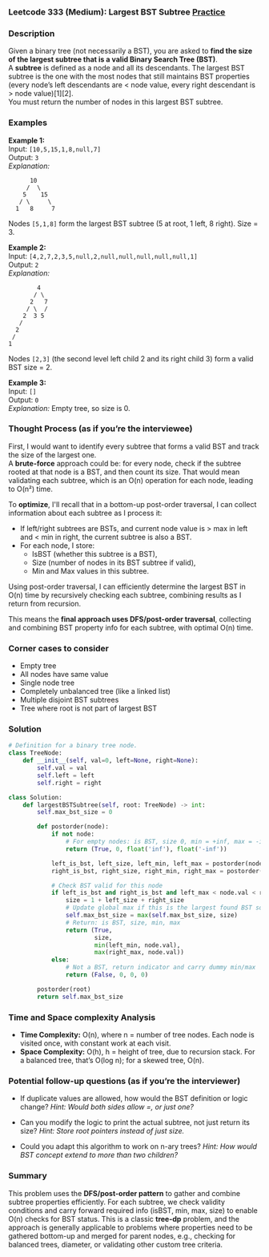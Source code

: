 ### Leetcode 333 (Medium): Largest BST Subtree [Practice](https://leetcode.com/problems/largest-bst-subtree)

### Description  
Given a binary tree (not necessarily a BST), you are asked to **find the size of the largest subtree that is a valid Binary Search Tree (BST)**.  
A **subtree** is defined as a node and all its descendants. The largest BST subtree is the one with the most nodes that still maintains BST properties (every node’s left descendants are < node value, every right descendant is > node value)[1][2].  
You must return the number of nodes in this largest BST subtree.

### Examples  

**Example 1:**  
Input: `[10,5,15,1,8,null,7]`  
Output: `3`  
*Explanation:*
```
      10
     /  \
    5    15
   / \     \
  1   8     7
```
Nodes `[5,1,8]` form the largest BST subtree (5 at root, 1 left, 8 right). Size = 3.

**Example 2:**  
Input: `[4,2,7,2,3,5,null,2,null,null,null,null,null,1]`  
Output: `2`  
*Explanation:*
```
        4
       / \
      2   7
     / \  /
    2  3 5
   /
  2
 /
1
```
Nodes `[2,3]` (the second level left child 2 and its right child 3) form a valid BST size = 2.

**Example 3:**  
Input: `[]`  
Output: `0`  
*Explanation:*
Empty tree, so size is 0.

### Thought Process (as if you’re the interviewee)  

First, I would want to identify every subtree that forms a valid BST and track the size of the largest one.  
A **brute-force** approach could be: for every node, check if the subtree rooted at that node is a BST, and then count its size. That would mean validating each subtree, which is an O(n) operation for each node, leading to O(n²) time.

To **optimize**, I'll recall that in a bottom-up post-order traversal, I can collect information about each subtree as I process it:
- If left/right subtrees are BSTs, and current node value is > max in left and < min in right, the current subtree is also a BST.
- For each node, I store:  
  - IsBST (whether this subtree is a BST),  
  - Size (number of nodes in its BST subtree if valid),  
  - Min and Max values in this subtree.

Using post-order traversal, I can efficiently determine the largest BST in O(n) time by recursively checking each subtree, combining results as I return from recursion.

This means the **final approach uses DFS/post-order traversal**, collecting and combining BST property info for each subtree, with optimal O(n) time.

### Corner cases to consider  
- Empty tree
- All nodes have same value
- Single node tree
- Completely unbalanced tree (like a linked list)
- Multiple disjoint BST subtrees
- Tree where root is not part of largest BST

### Solution

```python
# Definition for a binary tree node.
class TreeNode:
    def __init__(self, val=0, left=None, right=None):
        self.val = val
        self.left = left
        self.right = right

class Solution:
    def largestBSTSubtree(self, root: TreeNode) -> int:
        self.max_bst_size = 0

        def postorder(node):
            if not node:
                # For empty nodes: is BST, size 0, min = +inf, max = -inf
                return (True, 0, float('inf'), float('-inf'))

            left_is_bst, left_size, left_min, left_max = postorder(node.left)
            right_is_bst, right_size, right_min, right_max = postorder(node.right)

            # Check BST valid for this node
            if left_is_bst and right_is_bst and left_max < node.val < right_min:
                size = 1 + left_size + right_size
                # Update global max if this is the largest found BST so far
                self.max_bst_size = max(self.max_bst_size, size)
                # Return: is BST, size, min, max
                return (True,
                        size,
                        min(left_min, node.val),
                        max(right_max, node.val))
            else:
                # Not a BST, return indicator and carry dummy min/max
                return (False, 0, 0, 0)

        postorder(root)
        return self.max_bst_size
```

### Time and Space complexity Analysis  

- **Time Complexity:** O(n), where n = number of tree nodes. Each node is visited once, with constant work at each visit.
- **Space Complexity:** O(h), h = height of tree, due to recursion stack. For a balanced tree, that’s O(log n); for a skewed tree, O(n).

### Potential follow-up questions (as if you’re the interviewer)  

- If duplicate values are allowed, how would the BST definition or logic change?
  *Hint: Would both sides allow =, or just one?*

- Can you modify the logic to print the actual subtree, not just return its size?
  *Hint: Store root pointers instead of just size.*

- Could you adapt this algorithm to work on n-ary trees?
  *Hint: How would BST concept extend to more than two children?*

### Summary
This problem uses the **DFS/post-order pattern** to gather and combine subtree properties efficiently. For each subtree, we check validity conditions and carry forward required info (isBST, min, max, size) to enable O(n) checks for BST status. This is a classic **tree-dp** problem, and the approach is generally applicable to problems where properties need to be gathered bottom-up and merged for parent nodes, e.g., checking for balanced trees, diameter, or validating other custom tree criteria.